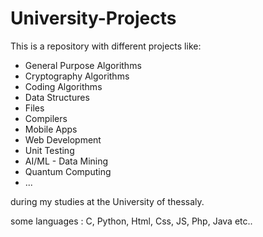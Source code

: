 # University-Projects
This is a repository with different projects like:
* General Purpose Algorithms 
* Cryptography Algorithms
* Coding Algorithms 
* Data Structures 
* Files 
* Compilers
* Mobile Apps 
* Web Development
* Unit Testing
* AI/ML - Data Mining
* Quantum Computing
* ...

during my studies at the University of thessaly.

some languages : C, Python, Html, Css, JS, Php, Java etc..
